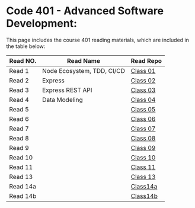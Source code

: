  #  **Code 401** - Advanced Software Development:

This page includes the course 401 reading materials, which are included in the table below:


 |    Read NO.    |                 Read Name                   |            Read Repo           |
 |----------------|---------------------------------------------|--------------------------------|
 |     Read 1     |          Node Ecosystem, TDD, CI/CD         |[Class 01](Code401/class-01.md) |
 |     Read 2     |         Express      | [Class 02](Code401/class-02.md)|
 |     Read 3     |         Express REST API    |[Class 03](Code401/class-03.md) |
 |     Read 4     |Data Modeling|[Class 04](Code401/class-04.md) |
 |     Read 5     |                           |[Class 05](Code401/class-05.md) |
 |     Read 6     |                | [Class 06](Code401/class-06.md)|
 |     Read 7     |                              |[Class 07](Code401/class-07.md) |
 |     Read 8     |                                     |[Class 08](Code401/class-08.md) |
 |     Read 9     |                            |[Class 09](Code401/class-09.md) |
 |     Read 10    |               |[Class 10](Code401/class-10.md) |
 |     Read 11    |                                      |[Class 11](Code401/class-11.md) |
 |     Read 13    |                               |[Class 13](Code401/class-13.md) |
 |    Read 14a    |                           |[Class14a](Code401/class-14a.md)|
 |    Read 14b    |                        |[Class14b](Code401/class-14b.md)|